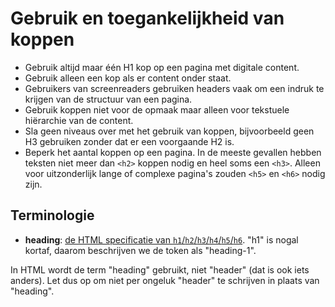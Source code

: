 <!-- @license CC0-1.0 -->

# Gebruik en toegankelijkheid van koppen

- Gebruik altijd maar één H1 kop op een pagina met digitale content.
- Gebruik alleen een kop als er content onder staat.
- Gebruikers van screenreaders gebruiken headers vaak om een indruk te krijgen van de structuur van een pagina.
- Gebruik koppen niet voor de opmaak maar alleen voor tekstuele hiërarchie van de content.
- Sla geen niveaus over met het gebruik van koppen, bijvoorbeeld geen H3 gebruiken zonder dat er een voorgaande H2 is.
- Beperk het aantal koppen op een pagina. In de meeste gevallen hebben teksten niet meer dan `<h2>` koppen nodig en heel soms een `<h3>`. Alleen voor uitzonderlijk lange of complexe pagina's zouden `<h5>` en `<h6>` nodig zijn.

## Terminologie

- **heading**: [de HTML specificatie van `h1`/`h2`/`h3`/`h4`/`h5`/`h6`](https://html.spec.whatwg.org/multipage/sections.html#the-h1,-h2,-h3,-h4,-h5,-and-h6-elements). "h1" is nogal kortaf, daarom beschrijven we de token als "heading-1".

In HTML wordt de term "heading" gebruikt, niet "header" (dat is ook iets anders). Let dus op om niet per ongeluk "header" te schrijven in plaats van "heading".
